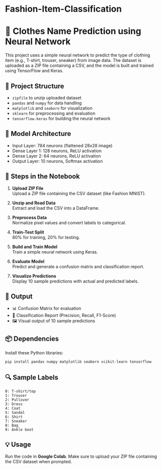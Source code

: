 # Fashion-Item-Classification

# 👕 Clothes Name Prediction using Neural Network

This project uses a simple neural network to predict the type of clothing item (e.g., T-shirt, trouser, sneaker) from image data. The dataset is uploaded as a ZIP file containing a CSV, and the model is built and trained using TensorFlow and Keras.

## 📂 Project Structure

- `zipfile` to unzip uploaded dataset
- `pandas` and `numpy` for data handling
- `matplotlib` and `seaborn` for visualization
- `sklearn` for preprocessing and evaluation
- `tensorflow.keras` for building the neural network

## 🧠 Model Architecture

- Input Layer: 784 neurons (flattened 28x28 image)
- Dense Layer 1: 128 neurons, ReLU activation
- Dense Layer 2: 64 neurons, ReLU activation
- Output Layer: 10 neurons, Softmax activation

## 🧾 Steps in the Notebook

1. **Upload ZIP File**  
   Upload a ZIP file containing the CSV dataset (like Fashion MNIST).

2. **Unzip and Read Data**  
   Extract and load the CSV into a DataFrame.

3. **Preprocess Data**  
   Normalize pixel values and convert labels to categorical.

4. **Train-Test Split**  
   80% for training, 20% for testing.

5. **Build and Train Model**  
   Train a simple neural network using Keras.

6. **Evaluate Model**  
   Predict and generate a confusion matrix and classification report.

7. **Visualize Predictions**  
   Display 10 sample predictions with actual and predicted labels.

## 🧪 Output

- 📊 Confusion Matrix for evaluation  
- 📄 Classification Report (Precision, Recall, F1-Score)  
- 🖼️ Visual output of 10 sample predictions

## 📦 Dependencies

Install these Python libraries:

```bash
pip install pandas numpy matplotlib seaborn scikit-learn tensorflow
```

## 🔍 Sample Labels

```
0: T-shirt/top
1: Trouser
2: Pullover
3: Dress
4: Coat
5: Sandal
6: Shirt
7: Sneaker
8: Bag
9: Ankle boot
```

## 💡 Usage

Run the code in **Google Colab**. Make sure to upload your ZIP file containing the CSV dataset when prompted.
